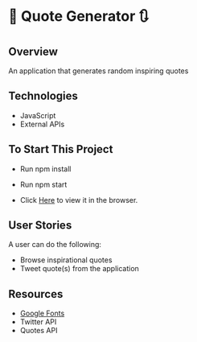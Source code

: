
# :page_with_curl: Quote Generator :arrows_clockwise:




## Overview
An application that generates random inspiring quotes 



## Technologies 
- JavaScript
- External APIs 



## To Start This Project
- Run npm install
- Run npm start 

-  Click [Here](http://127.0.0.1:5500/index.html) to view it in the browser.



## User Stories
A user can do the following: 
- Browse inspirational quotes
- Tweet quote(s) from the application



## Resources
- [Google Fonts](https://fonts.google.com/)
- Twitter API
- Quotes API
